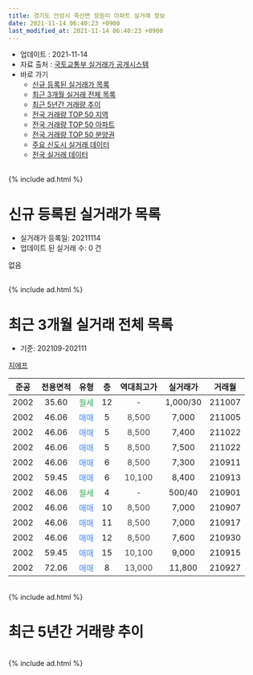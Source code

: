 ```yaml
---
title: 경기도 안성시 죽산면 장원리 아파트 실거래 정보
date: 2021-11-14 06:40:23 +0900
last_modified_at: 2021-11-14 06:40:23 +0900
---
```


* 업데이트 : 2021-11-14
* 자료 출처 : [국토교통부 실거래가 공개시스템](http://rt.molit.go.kr)
* 바로 가기
    * [신규 등록된 실거래가 목록](#신규-등록된-실거래가-목록)
    * [최근 3개월 실거래 전체 목록](#최근-3개월-실거래-전체-목록)
    * [최근 5년간 거래량 추이](#최근-5년간-거래량-추이)
    * [전국 거래량 TOP 50 지역](https://inasie.github.io/apt-trade-info/최근-3개월-전국에서-가장-거래가-많이-발생한-지역)
    * [전국 거래량 TOP 50 아파트](https://inasie.github.io/apt-trade-info/최근-3개월-전국에서-가장-거래가-많이-발생한-아파트)
    * [전국 거래량 TOP 50 분양권](https://inasie.github.io/apt-trade-info/최근-3개월-전국에서-가장-거래가-많이-발생한-분양권)
    * [주요 신도시 실거래 데이터](https://inasie.github.io/apt-trade-info/주요-신도시)
    * [전국 실거래 데이터](https://inasie.github.io/apt-trade-info/전국)
<br>
{% include ad.html %}
<br>

# 신규 등록된 실거래가 목록
* 실거래가 등록일: 20211114
* 업데이트 된 실거래 수: 0 건

없음

<br>
{% include ad.html %}
<br>

# 최근 3개월 실거래 전체 목록
* 기준: 202109-202111


[지에프](https://search.naver.com/search.naver?query=%EA%B2%BD%EA%B8%B0%EB%8F%84+%EC%95%88%EC%84%B1%EC%8B%9C+%EC%A3%BD%EC%82%B0%EB%A9%B4+%EC%9E%A5%EC%9B%90%EB%A6%AC+%EC%A7%80%EC%97%90%ED%94%84)

|준공|전용면적|유형|층|역대최고가|실거래가|거래월|
|:---:|:---:|:---:|:---:|:---:|:---:|:---:|
|2002|35.60|<span style="color:#34a853">월세</span>|12|<span style="color:#444444">-</span>|1,000/30|211007|
|2002|46.06|<span style="color:#4285f3">매매</span>|5|<span style="color:#444444">8,500</span>|7,000|211005|
|2002|46.06|<span style="color:#4285f3">매매</span>|5|<span style="color:#444444">8,500</span>|7,400|211022|
|2002|46.06|<span style="color:#4285f3">매매</span>|5|<span style="color:#444444">8,500</span>|7,500|211022|
|2002|46.06|<span style="color:#4285f3">매매</span>|6|<span style="color:#444444">8,500</span>|7,300|210911|
|2002|59.45|<span style="color:#4285f3">매매</span>|6|<span style="color:#444444">10,100</span>|8,400|210913|
|2002|46.06|<span style="color:#34a853">월세</span>|4|<span style="color:#444444">-</span>|500/40|210901|
|2002|46.06|<span style="color:#4285f3">매매</span>|10|<span style="color:#444444">8,500</span>|7,000|210907|
|2002|46.06|<span style="color:#4285f3">매매</span>|11|<span style="color:#444444">8,500</span>|7,000|210917|
|2002|46.06|<span style="color:#4285f3">매매</span>|12|<span style="color:#444444">8,500</span>|7,600|210930|
|2002|59.45|<span style="color:#4285f3">매매</span>|15|<span style="color:#444444">10,100</span>|9,000|210915|
|2002|72.06|<span style="color:#4285f3">매매</span>|8|<span style="color:#444444">13,000</span>|11,800|210927|


<br>
{% include ad.html %}
<br>

# 최근 5년간 거래량 추이


<div style="width:100%;">
    <canvas id="deal_progress" height="200"></canvas>
</div>

<script>
new Chart(document.getElementById("deal_progress"), {
    type: 'line',
    data: {
        labels: ['201611','201612','201701','201702','201703','201704','201705','201706','201707','201708','201709','201710','201711','201712','201801','201802','201803','201804','201805','201806','201807','201808','201809','201810','201811','201812','201901','201902','201903','201904','201905','201906','201907','201908','201909','201910','201911','201912','202001','202002','202003','202004','202005','202006','202007','202008','202009','202010','202011','202012','202101','202102','202103','202104','202105','202106','202107','202108','202109','202110','202111'],
        datasets: [{
            label: '매매',
            pointRadius: 1,
            data: [2, 1, 1, 3, 2, 1, 3, 4, 3, 3, 0, 1, 3, 3, 1, 1, 3, 0, 1, 0, 1, 1, 0, 2, 0, 0, 2, 0, 0, 0, 3, 1, 1, 2, 0, 0, 2, 1, 1, 2, 0, 1, 2, 3, 4, 1, 3, 2, 2, 3, 5, 4, 3, 12, 2, 6, 5, 7, 7, 3, 0],
            borderColor: "rgba(255, 201, 14, 1)",
            backgroundColor: "rgba(255, 201, 14, 0.5)",
            fill: false,
            lineTension: 0
        },{
            label: '전월세',
            pointRadius: 1,
            data: [3, 2, 5, 4, 7, 7, 6, 3, 9, 9, 5, 1, 3, 3, 7, 6, 7, 4, 5, 5, 1, 1, 1, 2, 1, 0, 0, 4, 1, 1, 2, 6, 4, 3, 0, 2, 1, 1, 2, 3, 6, 2, 8, 3, 7, 4, 2, 4, 0, 0, 0, 2, 2, 10, 6, 6, 5, 4, 1, 1, 0],
            borderColor: "rgba(0, 141, 185, 1)",
            backgroundColor: "rgba(0, 141, 185, 0.5)",
            fill: false,
            lineTension: 0
        }
        ]
    },
    options: {
        responsive: true,
        title: {
            display: false
        },
        tooltips: {
            mode: 'index',
            intersect: false
        },
        hover: {
            mode: 'nearest',
            intersect: true
        },
        scales: {
            xAxes: [{
                display: true,
                scaleLabel: {
                    display: true,
                    labelString: '년/월'
                }
            }],
            yAxes: [{
                display: true,
                ticks: {
                    suggestedMin: 0,
                },
                scaleLabel: {
                    display: true,
                    labelString: '실거래 수'
                }
            }]
        }
    }
});

</script>


<br>
{% include ad.html %}
<br>

